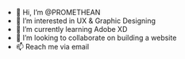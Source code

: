 - 👋 Hi, I’m @PROMETHEAN
- 👀 I’m interested in UX & Graphic Designing
- 🌱 I’m currently learning Adobe XD
- 💞️ I’m looking to collaborate on building a website
- 📫 Reach me via email

<!---
PROMETHEAN5/PROMETHEAN5 is a ✨ special ✨ repository because its `README.md` (this file) appears on your GitHub profile.
You can click the Preview link to take a look at your changes.
--->
